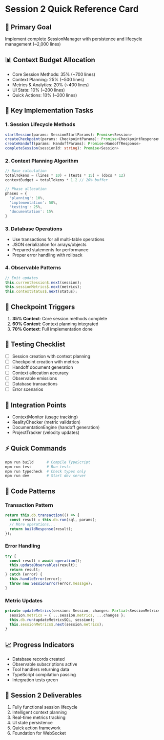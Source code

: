 # Session 2 Quick Reference Card

## 🎯 Primary Goal
Implement complete SessionManager with persistence and lifecycle management (~2,000 lines)

## 📊 Context Budget Allocation
- Core Session Methods: 35% (~700 lines)
- Context Planning: 25% (~500 lines)
- Metrics & Analytics: 20% (~400 lines)
- UI State: 10% (~200 lines)
- Quick Actions: 10% (~200 lines)

## 🔧 Key Implementation Tasks

### 1. Session Lifecycle Methods
```typescript
startSession(params: SessionStartParams): Promise<Session>
createCheckpoint(params: CheckpointParams): Promise<CheckpointResponse>
createHandoff(params: HandoffParams): Promise<HandoffResponse>
completeSession(sessionId: string): Promise<Session>
```

### 2. Context Planning Algorithm
```typescript
// Base calculation
totalTokens = (lines * 10) + (tests * 15) + (docs * 12)
contextBudget = totalTokens * 1.2 // 20% buffer

// Phase allocation
phases = {
  'planning': 10%,
  'implementation': 50%,
  'testing': 25%,
  'documentation': 15%
}
```

### 3. Database Operations
- Use transactions for all multi-table operations
- JSON serialization for arrays/objects
- Prepared statements for performance
- Proper error handling with rollback

### 4. Observable Patterns
```typescript
// Emit updates
this.currentSession$.next(session);
this.sessionMetrics$.next(metrics);
this.contextStatus$.next(status);
```

## 🚨 Checkpoint Triggers
1. **35% Context**: Core session methods complete
2. **60% Context**: Context planning integrated
3. **70% Context**: Full implementation done

## 📝 Testing Checklist
- [ ] Session creation with context planning
- [ ] Checkpoint creation with metrics
- [ ] Handoff document generation
- [ ] Context allocation accuracy
- [ ] Observable emissions
- [ ] Database transactions
- [ ] Error scenarios

## 🔗 Integration Points
- ContextMonitor (usage tracking)
- RealityChecker (metric validation)
- DocumentationEngine (handoff generation)
- ProjectTracker (velocity updates)

## ⚡ Quick Commands
```bash
npm run build      # Compile TypeScript
npm run test       # Run tests
npm run typecheck  # Check types only
npm run dev        # Start dev server
```

## 🎨 Code Patterns

### Transaction Pattern
```typescript
return this.db.transaction(() => {
  const result = this.db.run(sql, params);
  // More operations...
  return buildResponse(result);
});
```

### Error Handling
```typescript
try {
  const result = await operation();
  this.updateObservables(result);
  return result;
} catch (error) {
  this.handleError(error);
  throw new SessionError(error.message);
}
```

### Metric Updates
```typescript
private updateMetrics(session: Session, changes: Partial<SessionMetrics>): void {
  session.metrics = { ...session.metrics, ...changes };
  this.db.run(updateMetricsSQL, session);
  this.sessionMetrics$.next(session.metrics);
}
```

## 📈 Progress Indicators
- Database records created
- Observable subscriptions active
- Tool handlers returning data
- TypeScript compilation passing
- Integration tests green

## 🚀 Session 2 Deliverables
1. Fully functional session lifecycle
2. Intelligent context planning
3. Real-time metrics tracking
4. UI state persistence
5. Quick action framework
6. Foundation for WebSocket